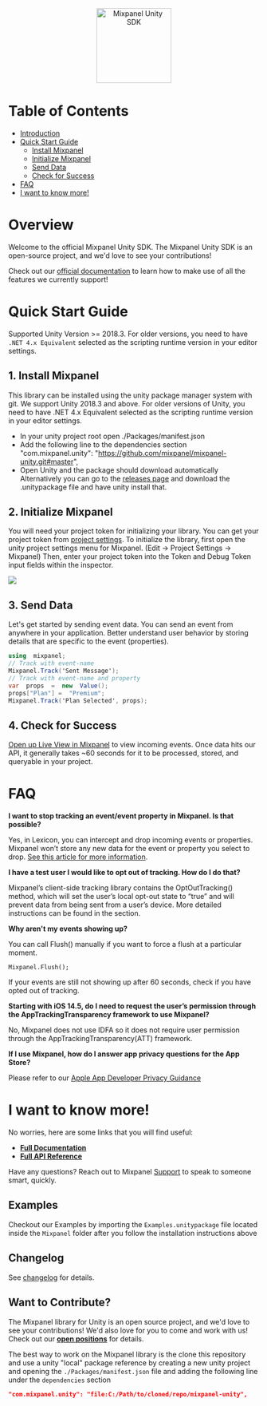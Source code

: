 <div align="center" style="text-align: center">
  <img src="https://github.com/mixpanel/mixpanel-android/blob/assets/mixpanel.png?raw=true" alt="Mixpanel Unity SDK" height="150"/>
</div>

# Table of Contents

<!-- MarkdownTOC -->
- [Introduction](#introduction)
- [Quick Start Guide](#quick-start-guide)
    - [Install Mixpanel](#1-install-mixpanel)
    - [Initialize Mixpanel](#2-initialize-mixpanel)
    - [Send Data](#3-send-data)
    - [Check for Success](#4-check-for-success)
- [FAQ](#faq)
- [I want to know more!](#i-want-to-know-more)

<!-- /MarkdownTOC -->

# Overview
Welcome to the official Mixpanel Unity SDK. The Mixpanel Unity SDK is an open-source project, and we'd love to see your contributions!

Check out our [official documentation](https://mixpanel.com/help/reference/unity) to learn how to make use of all the features we currently support!

# Quick Start Guide
Supported Unity Version >= 2018.3. For older versions, you need to have `.NET 4.x Equivalent` selected as the scripting runtime version in your editor settings.
## 1. Install Mixpanel
This library can be installed using the unity package manager system with git. We support Unity 2018.3 and above. For older versions of Unity, you need to have .NET 4.x Equivalent selected as the scripting runtime version in your editor settings.

* In your unity project root open ./Packages/manifest.json
* Add the following line to the dependencies section "com.mixpanel.unity": "https://github.com/mixpanel/mixpanel-unity.git#master",
* Open Unity and the package should download automatically
Alternatively you can go to the [releases page](https://github.com/mixpanel/mixpanel-unity/releases) and download the .unitypackage file and have unity install that.
## 2. Initialize Mixpanel
You will need your project token for initializing your library. You can get your project token from [project settings](https://mixpanel.com/settings/project).
To initialize the library, first open the unity project settings menu for Mixpanel. (Edit -> Project Settings -> Mixpanel) Then, enter your project token into the Token and Debug Token input fields within the inspector.

![](https://files.readme.io/8414904-MixpanelSettings.png)

## 3. Send Data
Let's get started by sending event data. You can send an event from anywhere in your application. Better understand user behavior by storing details that are specific to the event (properties). 
```csharp
using  mixpanel;
// Track with event-name
Mixpanel.Track('Sent Message');
// Track with event-name and property
var  props  =  new  Value();  
props["Plan"] =  "Premium";
Mixpanel.Track('Plan Selected', props);
```

## 4. Check for Success
[Open up Live View in Mixpanel](http://mixpanel.com/report/live)  to view incoming events.
Once data hits our API, it generally takes ~60 seconds for it to be processed, stored, and queryable in your project.


# FAQ
**I want to stop tracking an event/event property in Mixpanel. Is that possible?**

Yes, in Lexicon, you can intercept and drop incoming events or properties. Mixpanel won’t store any new data for the event or property you select to drop.  [See this article for more information](https://help.mixpanel.com/hc/en-us/articles/360001307806#dropping-events-and-properties).

**I have a test user I would like to opt out of tracking. How do I do that?**

Mixpanel’s client-side tracking library contains the  OptOutTracking() method, which will set the user’s local opt-out state to “true” and will prevent data from being sent from a user’s device. More detailed instructions can be found in the section.

**Why aren't my events showing up?**

You can call Flush() manually if you want to force a flush at a particular moment.

```
Mixpanel.Flush();
```
If your events are still not showing up after 60 seconds, check if you have opted out of tracking. 

**Starting with iOS 14.5, do I need to request the user’s permission through the AppTrackingTransparency framework to use Mixpanel?**

No, Mixpanel does not use IDFA so it does not require user permission through the AppTrackingTransparency(ATT) framework.

**If I use Mixpanel, how do I answer app privacy questions for the App Store?**

Please refer to our  [Apple App Developer Privacy Guidance](https://mixpanel.com/legal/app-store-privacy-details/)


# I want to know more!
No worries, here are some links that you will find useful:
* **[Full Documentation](https://developer.mixpanel.com/docs/unity)**
* **[Full API Reference](http://mixpanel.github.io/mixpanel-unity/api-reference/annotated.html)**

Have any questions? Reach out to Mixpanel [Support](https://help.mixpanel.com/hc/en-us/requests/new) to speak to someone smart, quickly.

## Examples
Checkout our Examples by importing the `Examples.unitypackage` file located inside the `Mixpanel` folder after you follow the installation instructions above

## Changelog

See [changelog](https://github.com/mixpanel/mixpanel-unity/tree/master/CHANGELOG.md) for details.

## Want to Contribute?

The Mixpanel library for Unity is an open source project, and we'd love to see your contributions!
We'd also love for you to come and work with us! Check out our **[open positions](https://mixpanel.com/jobs/#openings)** for details.

The best way to work on the Mixpanel library is the clone this repository and use a unity "local" package reference by creating a new unity project and opening the `./Packages/manifest.json` file and adding the following line under the `dependencies` section

```json
"com.mixpanel.unity": "file:C:/Path/to/cloned/repo/mixpanel-unity",
```
